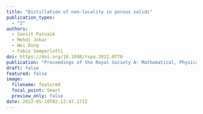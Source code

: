 ```yaml
---
title: "Distillation of non-locality in porous solids"
publication_types:
  - "2"
authors:
  - Sansit Patnaik
  - Mehdi Jokar
  - Wei Ding
  - Fabio Semperlotti
doi: https://doi.org/10.1098/rspa.2022.0770
publication: "Proceedings of the Royal Society A: Mathematical, Physical and Engineering Sciences"
draft: false
featured: false
image:
  filename: featured
  focal_point: Smart
  preview_only: false
date: 2022-05-10T02:12:47.171Z
---
```


